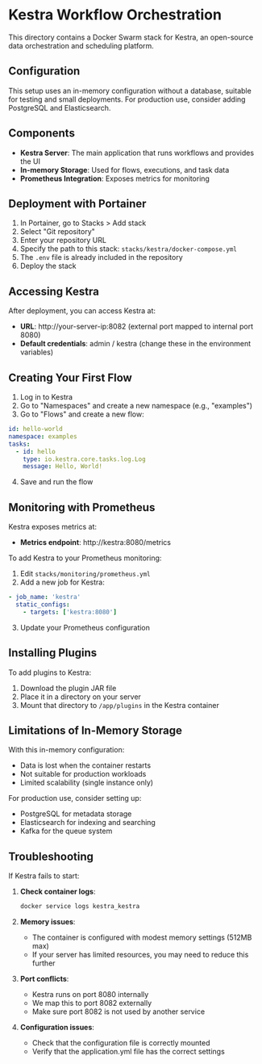 # Kestra Workflow Orchestration

This directory contains a Docker Swarm stack for Kestra, an open-source data orchestration and scheduling platform.

## Configuration

This setup uses an in-memory configuration without a database, suitable for testing and small deployments. For production use, consider adding PostgreSQL and Elasticsearch.

## Components

- **Kestra Server**: The main application that runs workflows and provides the UI
- **In-memory Storage**: Used for flows, executions, and task data
- **Prometheus Integration**: Exposes metrics for monitoring

## Deployment with Portainer

1. In Portainer, go to Stacks > Add stack
2. Select "Git repository"
3. Enter your repository URL
4. Specify the path to this stack: `stacks/kestra/docker-compose.yml`
5. The `.env` file is already included in the repository
6. Deploy the stack

## Accessing Kestra

After deployment, you can access Kestra at:
- **URL**: http://your-server-ip:8082 (external port mapped to internal port 8080)
- **Default credentials**: admin / kestra (change these in the environment variables)

## Creating Your First Flow

1. Log in to Kestra
2. Go to "Namespaces" and create a new namespace (e.g., "examples")
3. Go to "Flows" and create a new flow:

```yaml
id: hello-world
namespace: examples
tasks:
  - id: hello
    type: io.kestra.core.tasks.log.Log
    message: Hello, World!
```

4. Save and run the flow

## Monitoring with Prometheus

Kestra exposes metrics at:
- **Metrics endpoint**: http://kestra:8080/metrics

To add Kestra to your Prometheus monitoring:

1. Edit `stacks/monitoring/prometheus.yml`
2. Add a new job for Kestra:

```yaml
- job_name: 'kestra'
  static_configs:
    - targets: ['kestra:8080']
```

3. Update your Prometheus configuration

## Installing Plugins

To add plugins to Kestra:

1. Download the plugin JAR file
2. Place it in a directory on your server
3. Mount that directory to `/app/plugins` in the Kestra container

## Limitations of In-Memory Storage

With this in-memory configuration:
- Data is lost when the container restarts
- Not suitable for production workloads
- Limited scalability (single instance only)

For production use, consider setting up:
- PostgreSQL for metadata storage
- Elasticsearch for indexing and searching
- Kafka for the queue system

## Troubleshooting

If Kestra fails to start:

1. **Check container logs**:
   ```bash
   docker service logs kestra_kestra
   ```

2. **Memory issues**:
   - The container is configured with modest memory settings (512MB max)
   - If your server has limited resources, you may need to reduce this further

3. **Port conflicts**:
   - Kestra runs on port 8080 internally
   - We map this to port 8082 externally
   - Make sure port 8082 is not used by another service

4. **Configuration issues**:
   - Check that the configuration file is correctly mounted
   - Verify that the application.yml file has the correct settings
